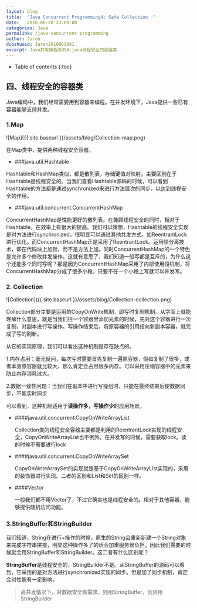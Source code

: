 ```yaml
---
layout: blog
title:  "Java Concurrent Programming4: Safe Collection  "
date:   2016-06-20 23:00:00
categories: Java
permalink: /java-concurrent programming
author: Jaren
duoshuoid: Jaren2016062001
excerpt: Java并发编程系列4:java线程安全的容器类
---
```


* Table of contents
{:toc}





##	四、线程安全的容器类
Java编码中，我们经常需要用到容器来编程。在并发环境下，Java提供一些已有容器能够支持并发。

### 1.Map
![Map]({{ site.baseurl }}/assets/blog/Collection-map.png)
 
 
在Map类中，提供两种线程安全容器。
 
* ###java.util.Hashtable

Hashtable和HashMap类似，都是散列表，存储键值对映射。主要区别在于Hashtable是线程安全的。当我们查看Hashtable源码的时候，可以看到Hashtable的方法都是通过synchronized来进行方法层次的同步，以达到线程安全的作用。

* ###java.util.concurrent.ConcurrentHashMap

ConcurrentHashMap是性能更好的散列表。在兼顾线程安全的同时，相对于Hashtable，在效率上有很大的提高。我们可以猜想，Hashtable的线程安全实现是对方法进行synchronized，很明显可以通过其他并发方式，如ReentrantLock进行优化。而ConcurrentHashMap正是采用了ReentrantLock。运用锁分离技术，即在代码块上加锁，而不是方法上加。同时ConcurrentHashMap的一个特色是允许多个修改并发操作。这就有意思了，我们知道一般写都是互斥的，为什么这个还能多个同时写呢？那是因为ConcurrentHashMap采用了内部使用段机制，将ConcurrentHashMap分成了很多小段。只要不在一个小段上写就可以并发写。

### 2. Collection

![Collection]({{ site.baseurl }}/assets/blog/Collection-collection.png)

Collection部分主要是运用的CopyOnWrite机制，即写时复制机制。从字面上就能理解什么意思，就是当我们往一个容器里添加元素的时候，先对这个容器进行一次复制，对副本进行写操作。写操作结束后，将原容器的引用指向新副本容器，就完成了写的刷新。

从它的实现原理，我们可以看出这种机制是存在缺点的。

 1.内存占用：毫无疑问，每次写时需要首先复制一遍原容器，假如复制了很多，或者本身原容器就比较大，那么肯定会占用很多内存。可以采用压缩容器中的元素来防止内存消耗过大。

 2.数据一致性问题：当我们在副本中进行写操组时，只能在最终结束后使数据同步，不能实时同步

可以看到，这种机制适用于**读操作多，写操作少**的应用场景。

* ####java.util.concurrent.CopyOnWriteArrayList

	Collection类的线程安全容器主要都是利用的ReentrantLock实现的线程安全，CopyOnWriteArrayList也不例外。在并发写的时候，需要获取lock。读的时候不需要进行lock

* ####java.util.concurrent.CopyOnWriteArraySet

	CopyOnWriteArraySet的实现就是基于CopyOnWriteArrayList实现的，采用的装饰器进行实现。二者的区别和List和Set的区别一样。

* ####Vector

	一般我们都不用Vector了，不过它确实也是线程安全的。相对于其他容器，能够提供随机访问功能。


### 3.StringBuffer和StringBuilder

我们知道，String在进行+操作的时候，原生的String会重新新建一个String对象来完成字符串拼接，明显这种操作多了的话会加重服务器负担。因此我们需要的时候就会用StringBuffer和StringBuilder。这二者有什么区别呢？

**StringBuffer**是线程安全的，StringBuilder不是。从StringBuffer的源码可以看到，它采用的是对方法进行synchronized实现的同步。但是加了同步机制，肯定会对性能有一定影响。

> 高并发情况下，对数据安全有需求，则用StringBuffer，否则用StringBuilder

